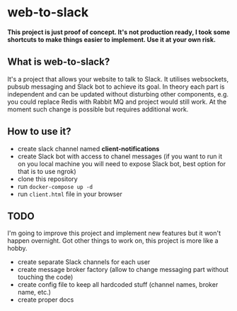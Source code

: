 # web-to-slack

**This project is just proof of concept. It's not production ready, I took some
shortcuts to make things easier to implement. Use it at your own risk.**

## What is web-to-slack?

It's a project that allows your website to talk to Slack. It utilises websockets,
pubsub messaging and Slack bot to achieve its goal. In theory each part is
independent and can be updated without disturbing other components, e.g. you
could replace Redis with Rabbit MQ and project would still work. At the moment
such change is possible but requires additional work.

## How to use it?

- create slack channel named **client-notifications**
- create Slack bot with access to chanel messages (if you want to run it on you 
local machine you will need to expose Slack bot, best option for that is to use
ngrok)
- clone this repository
- run `docker-compose up -d`
- run `client.html` file in your browser


## TODO

I'm going to improve this project and implement new features but it won't happen
overnight. Got other things to work on, this project is more like a hobby.

- create separate Slack channels for each user
- create message broker factory (allow to change messaging part without touching
the code)
- create config file to keep all hardcoded stuff (channel names, broker name, etc.)
- create proper docs
